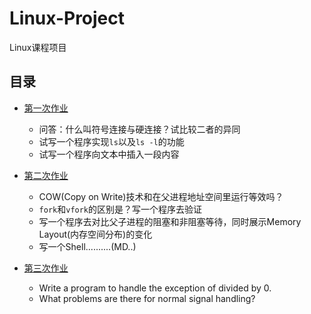 Linux-Project
=============

Linux课程项目

## 目录

- [第一次作业](https://github.com/h1994st/Linux-Project/tree/master/Assignment%201)
	- 问答：什么叫符号连接与硬连接？试比较二者的异同
	- 试写一个程序实现`ls`以及`ls -l`的功能
	- 试写一个程序向文本中插入一段内容

- [第二次作业](https://github.com/h1994st/Linux-Project/tree/master/Assignment%202)
	- COW(Copy on Write)技术和在父进程地址空间里运行等效吗？
	- `fork`和`vfork`的区别是？写一个程序去验证
	- 写一个程序去对比父子进程的阻塞和非阻塞等待，同时展示Memory Layout(内存空间分布)的变化
	- 写一个Shell..........(MD..)

- [第三次作业](https://github.com/h1994st/Linux-Project/tree/master/Assignment%203)
	- Write a program to handle the exception of divided by 0.
	- What problems are there for normal signal handling?
